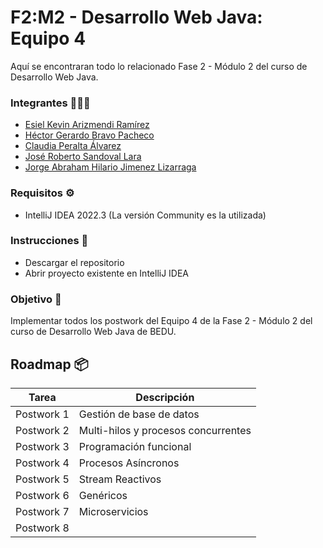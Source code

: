 # F2:M2 - Desarrollo Web Java: Equipo 4
 Aquí se encontraran todo lo relacionado Fase 2 - Módulo 2 del curso de Desarrollo Web Java.
 
 ### Integrantes 🧑🏻‍💻
 - [Esiel Kevin Arizmendi Ramírez](https://github.com/EsielKar)
 - [Héctor Gerardo Bravo Pacheco](https://github.com/HectorGbravo)
 - [Claudia Peralta Álvarez](https://github.com/clau0812)
 - [José Roberto Sandoval Lara](https://github.com/JoseRSL08)
 - [Jorge Abraham Hilario Jimenez Lizarraga](https://github.com/carnavalito)
 
### Requisitos ⚙️
- IntelliJ IDEA 2022.3 (La versión Community es la utilizada)

### Instrucciones 🔧
- Descargar el repositorio
- Abrir proyecto existente en IntelliJ IDEA

### Objetivo 🏹
Implementar todos los postwork del Equipo 4 de la Fase 2 - Módulo 2 del curso de Desarrollo Web Java de BEDU.

## Roadmap 📦

Tarea | Descripción
------------ | -------------
Postwork 1 | Gestión de base de datos
Postwork 2 | Multi-hilos y procesos concurrentes
Postwork 3 | Programación funcional
Postwork 4 | Procesos Asíncronos
Postwork 5 | Stream Reactivos
Postwork 6 | Genéricos
Postwork 7 | Microservicios
Postwork 8 | 
